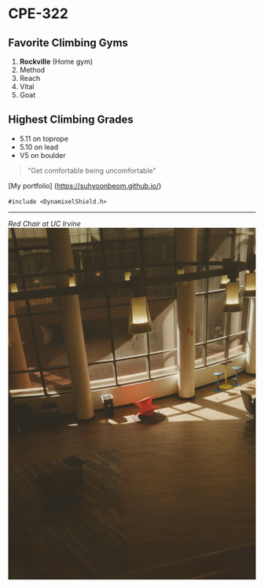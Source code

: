 # CPE-322
## Favorite Climbing Gyms
1. **Rockville** (Home gym)
2. Method
3. Reach
4. Vital
5. Goat

## Highest Climbing Grades
- 5.11 on toprope
- 5.10 on lead
- V5 on boulder

> "Get comfortable being uncomfortable"

[My portfolio] (https://suhyoonbeom.github.io/)

`#include <DynamixelShield.h>`

---
*Red Chair at UC Irvine*
![film](000012340039.jpg)
